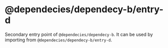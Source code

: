 # @dependecies/dependecy-b/entry-d

Secondary entry point of `@dependecies/dependecy-b`. It can be used by importing from `@dependecies/dependecy-b/entry-d`.
